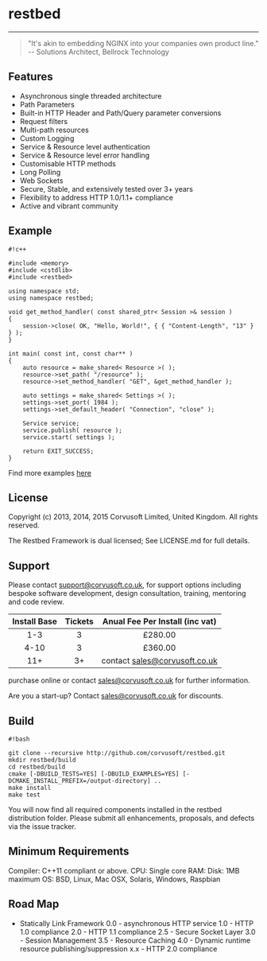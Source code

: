 # restbed

----------

> "It's akin to embedding NGINX into your companies own product line."
>  -- Solutions Architect, Bellrock Technology

## Features

 - Asynchronous single threaded architecture
 - Path Parameters
 - Built-in HTTP Header and Path/Query parameter conversions
 - Request filters
 - Multi-path resources
 - Custom Logging
 - Service & Resource level authentication
 - Service & Resource level error handling
 - Customisable HTTP methods
 - Long Polling
 - Web Sockets
 - Secure, Stable, and extensively tested over 3+ years
 - Flexibility to address HTTP 1.0/1.1+ compliance
 - Active and vibrant community

## Example


```
#!c++

#include <memory>
#include <cstdlib>
#include <restbed>

using namespace std;
using namespace restbed;

void get_method_handler( const shared_ptr< Session >& session )
{
    session->close( OK, "Hello, World!", { { "Content-Length", "13" } } );
}

int main( const int, const char** )
{
    auto resource = make_shared< Resource >( );
    resource->set_path( "/resource" );
    resource->set_method_handler( "GET", &get_method_handler );

    auto settings = make_shared< Settings >( );
    settings->set_port( 1984 );
    settings->set_default_header( "Connection", "close" );

    Service service;
    service.publish( resource );
    service.start( settings );
    
    return EXIT_SUCCESS;
}
```

Find more examples [here](http://google.com)

## License

Copyright (c) 2013, 2014, 2015 Corvusoft Limited, United Kingdom. All rights reserved. 

The Restbed Framework is dual licensed; See LICENSE.md for full details.

## Support

Please contact support@corvusoft.co.uk, for support options including bespoke software development, design consultation, training, mentoring and code review.

| Install Base   |        Tickets      |      Anual Fee Per Install (inc vat)  |
| :------------: |:-------------------:|:-------------------------:| 
|     1-3      |          3          |         £280.00            | 
|     4-10     |          3          |         £360.00               |
|     11+      |          3+         |  contact sales@corvusoft.co.uk |

purchase online or contact sales@corvusoft.co.uk for further information.

Are you a start-up? Contact sales@corvusoft.co.uk for discounts.

## Build


```
#!bash

git clone --recursive http://github.com/corvusoft/restbed.git
mkdir restbed/build
cd restbed/build
cmake [-DBUILD_TESTS=YES] [-DBUILD_EXAMPLES=YES] [-DCMAKE_INSTALL_PREFIX=/output-directory] ..
make install
make test
```

You will now find all required components installed in the restbed distribution folder.  Please submit all enhancements, proposals, and defects via the issue tracker.

## Minimum Requirements

Compiler:  C++11 compliant or above.
CPU: Single core
RAM:
Disk: 1MB maximum
OS: BSD, Linux, Mac OSX, Solaris, Windows, Raspbian

## Road Map

 - Statically Link Framework
0.0  - asynchronous HTTP service
1.0  - HTTP 1.0 compliance
2.0  - HTTP 1.1 compliance
2.5  - Secure Socket Layer
3.0  - Session Management
3.5  - Resource Caching
4.0  - Dynamic runtime resource publishing/suppression
x.x  - HTTP 2.0 compliance